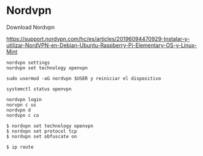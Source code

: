 # Nordvpn

Download Nordvpn

https://support.nordvpn.com/hc/es/articles/20196094470929-Instalar-y-utilizar-NordVPN-en-Debian-Ubuntu-Raspberry-Pi-Elementary-OS-y-Linux-Mint 

    nordvpn settings
    nordvpn set technology openvpn

    sudo usermod -aG nordvpn $USER y reiniciar el dispositivo

    systemctl status openvpn

    nordvpn login
    norvpn c us
    nordvpn d
    nordvpn c co

    $ nordvpn set technology openvpn
    $ nordvpn set protocol tcp
    $ nordvpn set obfuscate on

    $ ip route
